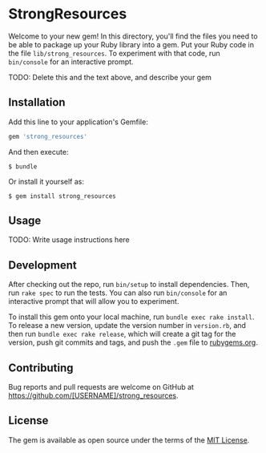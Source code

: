 # StrongResources

Welcome to your new gem! In this directory, you'll find the files you need to be able to package up your Ruby library into a gem. Put your Ruby code in the file `lib/strong_resources`. To experiment with that code, run `bin/console` for an interactive prompt.

TODO: Delete this and the text above, and describe your gem

## Installation

Add this line to your application's Gemfile:

```ruby
gem 'strong_resources'
```

And then execute:

    $ bundle

Or install it yourself as:

    $ gem install strong_resources

## Usage

TODO: Write usage instructions here

## Development

After checking out the repo, run `bin/setup` to install dependencies. Then, run `rake spec` to run the tests. You can also run `bin/console` for an interactive prompt that will allow you to experiment.

To install this gem onto your local machine, run `bundle exec rake install`. To release a new version, update the version number in `version.rb`, and then run `bundle exec rake release`, which will create a git tag for the version, push git commits and tags, and push the `.gem` file to [rubygems.org](https://rubygems.org).

## Contributing

Bug reports and pull requests are welcome on GitHub at https://github.com/[USERNAME]/strong_resources.


## License

The gem is available as open source under the terms of the [MIT License](http://opensource.org/licenses/MIT).


